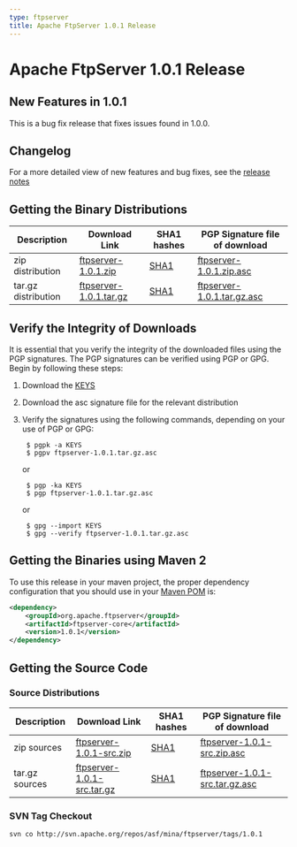 ```yaml
---
type: ftpserver
title: Apache FtpServer 1.0.1 Release
---
```


# Apache FtpServer 1.0.1 Release

## New Features in 1.0.1

This is a bug fix release that fixes issues found in 1.0.0.

## Changelog

For a more detailed view of new features and bug fixes, see the [release notes](https://issues.apache.org/jira/secure/ReleaseNote.jspa?projectId=10571&styleName=Html&version=12313619)

## Getting the Binary Distributions

| Description | Download Link | SHA1 hashes  | PGP Signature file of download |
|---|---|---|---|
| zip distribution | [ftpserver-1.0.1.zip](https://archive.apache.org/dist/mina/ftpserver/1.0.1/ftpserver-1.0.1.zip) | [SHA1](https://archive.apache.org/dist/mina/ftpserver/1.0.1/ftpserver-1.0.1.zip.sha1) | [ftpserver-1.0.1.zip.asc](https://archive.apache.org/dist/mina/ftpserver/1.0.1/ftpserver-1.0.1.zip.asc) |
| tar.gz distribution | [ftpserver-1.0.1.tar.gz](https://archive.apache.org/dist/mina/ftpserver/1.0.1/ftpserver-1.0.1.tar.gz) | [SHA1](https://archive.apache.org/dist/mina/ftpserver/1.0.1/ftpserver-1.0.1.tar.gz.sha1) | [ftpserver-1.0.1.tar.gz.asc](https://archive.apache.org/dist/mina/ftpserver/1.0.1/ftpserver-1.0.1.tar.gz.asc) | 

## Verify the Integrity of Downloads

It is essential that you verify the integrity of the downloaded files using the PGP signatures. The PGP signatures can be verified using PGP or GPG. Begin by following these steps:

1. Download the [KEYS](https://www.apache.org/dist/mina/KEYS)
2. Download the asc signature file for the relevant distribution
3. Verify the signatures using the following commands, depending on your use of PGP or GPG:

        $ pgpk -a KEYS
        $ pgpv ftpserver-1.0.1.tar.gz.asc

    or 

        $ pgp -ka KEYS
        $ pgp ftpserver-1.0.1.tar.gz.asc

    or

        $ gpg --import KEYS
        $ gpg --verify ftpserver-1.0.1.tar.gz.asc

## Getting the Binaries using Maven 2

To use this release in your maven project, the proper dependency configuration that you should use in your [Maven POM](http://maven.apache.org/guides/introduction/introduction-to-the-pom.html) is:

```xml
<dependency>
    <groupId>org.apache.ftpserver</groupId>
    <artifactId>ftpserver-core</artifactId>
    <version>1.0.1</version>
</dependency>
```

## Getting the Source Code

### Source Distributions

| Description | Download Link | SHA1 hashes  | PGP Signature file of download |
|---|---|---|---|
| zip sources | [ftpserver-1.0.1-src.zip](https://archive.apache.org/dist/mina/ftpserver/1.0.1/ftpserver-1.0.1-src.zip) | [SHA1](https://archive.apache.org/dist/mina/ftpserver/1.0.1/ftpserver-1.0.1-src.zip.sha1)| [ftpserver-1.0.1-src.zip.asc](https://archive.apache.org/dist/mina/ftpserver/1.0.1/ftpserver-1.0.1-src.zip.asc) |
| tar.gz sources | [ftpserver-1.0.1-src.tar.gz](https://archive.apache.org/dist/mina/ftpserver/1.0.1/ftpserver-1.0.1-src.tar.gz) | [SHA1](https://archive.apache.org/dist/mina/ftpserver/1.0.1/ftpserver-1.0.1-src.tar.gz.sha1) | [ftpserver-1.0.1-src.tar.gz.asc](https://archive.apache.org/dist/mina/ftpserver/1.0.1/ftpserver-1.0.1-src.tar.gz.asc) |


### SVN Tag Checkout

    svn co http://svn.apache.org/repos/asf/mina/ftpserver/tags/1.0.1
